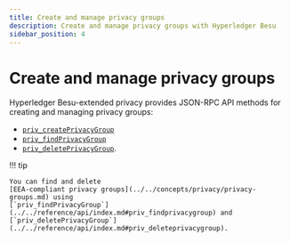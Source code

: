 ```yaml
---
title: Create and manage privacy groups
description: Create and manage privacy groups with Hyperledger Besu
sidebar_position: 4
---
```


# Create and manage privacy groups

Hyperledger Besu-extended privacy provides JSON-RPC API methods for creating and managing privacy
groups:

* [`priv_createPrivacyGroup`](../../reference/api/index.md#priv_createprivacygroup)
* [`priv_findPrivacyGroup`](../../reference/api/index.md#priv_findprivacygroup)
* [`priv_deletePrivacyGroup`](../../reference/api/index.md#priv_deleteprivacygroup).

!!! tip

    You can find and delete
    [EEA-compliant privacy groups](../../concepts/privacy/privacy-groups.md) using
    [`priv_findPrivacyGroup`](../../reference/api/index.md#priv_findprivacygroup) and
    [`priv_deletePrivacyGroup`](../../reference/api/index.md#priv_deleteprivacygroup).

